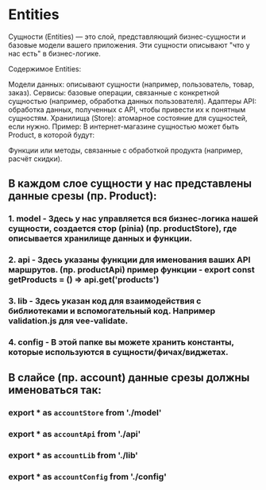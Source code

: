 # Entities
Сущности (Entities) — это слой, представляющий бизнес-сущности и базовые модели вашего приложения. Эти сущности описывают "что у нас есть" в бизнес-логике.

Содержимое Entities:

Модели данных: описывают сущности (например, пользователь, товар, заказ).
Сервисы: базовые операции, связанные с конкретной сущностью (например, обработка данных пользователя).
Адаптеры API: обработка данных, полученных с API, чтобы привести их к понятным сущностям.
Хранилища (Store): атомарное состояние для сущностей, если нужно.
Пример:
В интернет-магазине сущностью может быть Product, в которой будут:

Функции или методы, связанные с обработкой продукта (например, расчёт скидки).

## В каждом слое сущности у нас представлены данные срезы (пр. Product):

### 1. model - Здесь у нас управляется вся бизнес-логика нашей сущности, создается стор (pinia) (пр. productStore), где описывается хранилище данных и функции.
### 2. api - Здесь указаны функции для именования ваших API маршрутов. (пр. productApi) пример функции - export const getProducts = () => api.get('products')
### 3. lib - Здесь указан код для взаимодействия с библиотеками и вспомогательный код. Например validation.js для vee-validate.
### 4. config - В этой папке вы можете хранить константы, которые используются в сущности/фичах/виджетах.

## В слайсе (пр. account) данные срезы должны именоваться так:

### export * as `accountStore` from './model'
### export * as `accountApi` from './api'
### export * as `accountLib` from './lib'
### export * as `accountConfig` from './config'